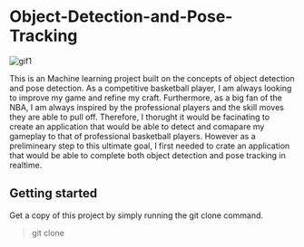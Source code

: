 # Object-Detection-and-Pose-Tracking

![gif1](https://user-images.githubusercontent.com/65519637/183447585-91dc28d1-0ab0-4f5b-96a4-c3c44b424905.gif)

This is an Machine learning project built on the concepts of object detection and pose detection. As a competitive basketball player, I am always looking to improve my game and refine my craft. Furthermore, as a big fan of the NBA, I am always inspired by the professional players and the skill moves they are able to pull off. Therefore, I thorught it would be facinating to create an application that would be able to detect and comapare my gameplay to that of professional basketball players. However as a prelimineary step to this ultimate goal, I first needed to crate an application that would be able to complete both object detection and pose tracking in realtime.

## Getting started
Get a copy of this project by simply running the git clone command.
> git clone 
